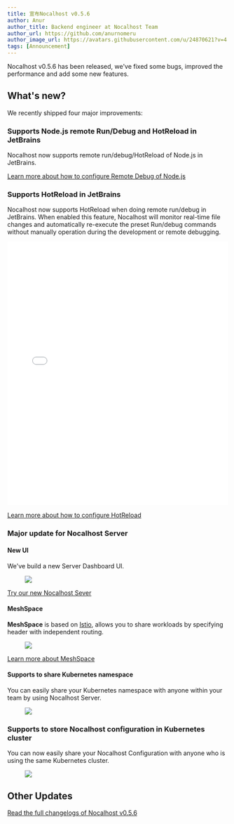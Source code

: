 ```yaml
---
title: 宣布Nocalhost v0.5.6
author: Anur
author_title: Backend engineer at Nocalhost Team
author_url: https://github.com/anurnomeru
author_image_url: https://avatars.githubusercontent.com/u/24870621?v=4
tags: [Announcement]
---
```


Nocalhost v0.5.6 has been released, we've fixed some bugs, improved the performance and add some new features.

## What's new?

We recently shipped four major improvements:

### Supports Node.js remote Run/Debug and HotReload in JetBrains

Nocalhost now supports remote run/debug/HotReload of Node.js in JetBrains.

[Learn more about how to configure Remote Debug of Node.js](/docs/guides/debug/jetbrains-debug)

### Supports HotReload in JetBrains

Nocalhost now supports HotReload when doing remote run/debug in JetBrains. When enabled this feature, Nocalhost will monitor real-time file changes and automatically re-execute the preset Run/debug commands without manually operation during the development or remote debugging.

<iframe width="100%" height="600" src="//player.bilibili.com/player.html?aid=335688273&bvid=BV1sR4y1p7RM&cid=415232002&page=1" scrolling="no" border="0" frameborder="no" framespacing="0" allowfullscreen="true"> </iframe>

[Learn more about how to configure HotReload](/docs/guides/hot-reload)

### Major update for Nocalhost Server

#### New UI

We've build a new Server Dashboard UI.

<figure className="img-frame">
  <img className="gif-img" src={useBaseUrl('/img/server/dashboard.gif')} />
</figure>

[Try our new Nocalhost Sever](/docs/server/deploy-server)

#### MeshSpace

**MeshSpace** is based on [Istio](https://istio.io/), allows you to share workloads by specifying header with independent routing.

<figure className="img-frame">
  <img className="gif-img" src={useBaseUrl('/img/server/mesh-space.svg')} />
</figure>

[Learn more about MeshSpace](/docs/server/manage-devspace-mesh)

#### Supports to share Kubernetes namespace

You can easily share your Kubernetes namespace with anyone within your team by using Nocalhost Server.

<figure className="img-frame">
  <img className="gif-img" src={useBaseUrl('/img/server/share.svg')} />
</figure>

### Supports to store Nocalhost configuration in Kubernetes cluster

You can now easily share your Nocalhost Configuration with anyone who is using the same Kubernetes cluster.

<figure className="img-frame">
  <img className="gif-img" src={useBaseUrl('/img/config/share-config.png')} />
</figure>

## Other Updates

[Read the full changelogs of Nocalhost v0.5.6](/docs/changelogs/0.5.x#056-2021-09-16)

